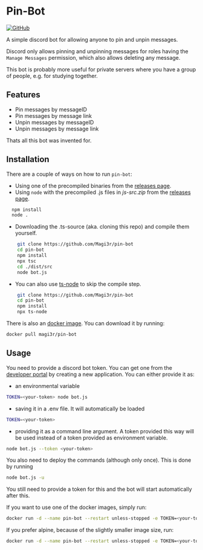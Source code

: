 
# Pin-Bot
[![GitHub](https://img.shields.io/github/license/Magi3r/pin-bot)](LICENSE.md)

A simple discord bot for allowing anyone to pin and unpin messages.

Discord only allows pinning and unpinning messages for roles having the `Manage Messages` permission, which also allows deleting any message.

This bot is probably more useful for private servers where you have a group of people, e.g. for studying together. 
## Features

- Pin messages by messageID
- Pin messages by message link
- Unpin messages by messageID
- Unpin messages by message link

Thats all this bot was invented for.

## Installation
There are a couple of ways on how to run `pin-bot`:
- Using one of the precompiled binaries from the [releases page](https://github.com/Magi3r/pin-bot/releases/).
- Using `node` with the precompiled .js files in _js-src.zip_ from the [releases page](https://github.com/Magi3r/pin-bot/releases).

```bash
  npm install
  node .
```
- Downloading the .ts-source (aka. cloning this repo) and compile them yourself.

```bash
    git clone https://github.com/Magi3r/pin-bot
    cd pin-bot
    npm install
    npx tsc
    cd ./dist/src
    node bot.js
```
- You can also use [ts-node](https://www.npmjs.com/package/ts-node) to skip the compile step.

```bash
    git clone https://github.com/Magi3r/pin-bot
    cd pin-bot
    npm install
    npx ts-node
```

There is also an [docker image](https://hub.docker.com/r/magi3r/pin-bot/tags). You can download it by running:
```bash
docker pull magi3r/pin-bot
```

## Usage
You need to provide a discord bot token. You can get one from the [developer portal](https://discord.com/developers/applications) by creating a new application. You can either provide it as:
- an environmental variable
```bash
TOKEN=<your-token> node bot.js
```
- saving it in a .env file. It will automatically be loaded
```bash
TOKEN=<your-token>
```
- providing it as a command line argument. A token provided this way will be used instead of a token provided as environment variable.
```bash
node bot.js --token <your-token>
```

You also need to deploy the commands (although only once). This is done by running
```bash
node bot.js -u
```
You still need to provide a token for this and the bot will start automatically after this.

If you want to use one of the docker images, simply run:
```bash
docker run -d --name pin-bot --restart unless-stopped -e TOKEN=<your-token> magi3r/pin-bot:latest
```
If you prefer alpine, because of the slightly smaller image size, run:
```bash
docker run -d --name pin-bot --restart unless-stopped -e TOKEN=<your-token> magi3r/pin-bot:alpine
```
